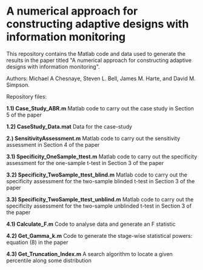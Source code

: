 # A numerical approach for constructing adaptive designs with information monitoring
This repository contains the Matlab code and data used to generate the results in the paper titled "A numerical approach for constructing adaptive designs with information monitoring".

Authors:  Michael A Chesnaye, Steven L. Bell, James M. Harte, and David M. Simpson. 

Repository files:


**1.1) Case_Study_ABR.m**
Matlab code to carry out the case study in Section 5 of the paper

**1.2) CaseStudy_Data.mat** 
Data for the case-study


**2.) SensitivityAssessment.m**
Matlab code to carry out the sensitivity assessment in Section 4 of the paper


**3.1) Specificity_OneSample_ttest.m**
Matlab code to carry out the specificity assessment for the one-sample t-test in Section 3 of the paper

**3.2) Specificity_TwoSample_ttest_blind.m**
Matlab code to carry out the specificity assessment for the two-sample blinded t-test in Section 3 of the paper

**3.3) Specificity_TwoSample_ttest_unblind.m**
Matlab code to carry out the specificity assessment for the two-sample unblinded t-test in Section 3 of the paper

**4.1) Calculate_F.m**
Code to analyse data and generate an F statistic

**4.2) Get_Gamma_k.m**
Code to generate the stage-wise statistical powers: equation (8) in the paper

**4.3) Get_Truncation_Index.m**
A search algorithm to locate a given percentile along some distribution




